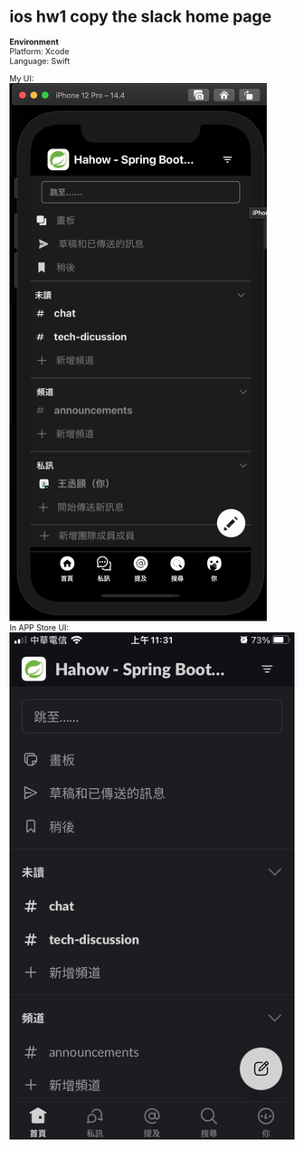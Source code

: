 # ios hw1 copy the slack home page
**Environment**<br>
Platform: Xcode<br>
Language: Swift<br>

My UI: <br>
![image](https://github.com/WCY91/ios_hw1_slack_home_page/blob/main/Screen%20Shot%202023-09-27%20at%204.55.49%20PM.png)
<br>
In APP Store UI:<br>
![image](https://github.com/WCY91/ios_hw1_slack_home_page/blob/main/381644190_331775709216477_4499727576833793587_n.jpg)
